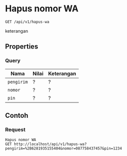 # Hapus nomor WA
```http
GET /api/v1/hapus-wa
```
keterangan
## Properties
### Query
Nama  | Nilai | Keterangan
--- | --- | ---
<code>pengirim</code> | ? | ?
<code>nomor</code> | ? | ?
<code>pin</code> | ? | ?

## Contoh

### Request
```http
Hapus nomor WA
GET http://localhost/api/v1/hapus-wa?pengirim=%2B6281935155404&nomor=087758437457&pin=1234
```
